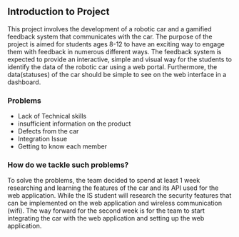 ## Introduction to Project

This project involves the development of a robotic car and a gamified feedback system that communicates with the car. The purpose of the project is aimed for students ages 8-12 to have an exciting way to engage them with feedback in numerous different ways. The feedback system is expected to provide an interactive, simple and visual way for the students to identify the data of the robotic car using a web portal. Furthermore, the data(statuses) of the car should be simple to see on the web interface in a dashboard.

### Problems
- Lack of Technical skills
- insufficient information on the product
- Defects from the car
- Integration Issue
- Getting to know each member

### How do we tackle such problems?
To solve the problems, the team decided to spend at least 1 week researching and learning the features of the car and its API used for the web application. While the IS student will research the security features that can be implemented on the web application and wireless communication (wifi). The way forward for the second week is for the team to start integrating the car with the web application and setting up the web application.
